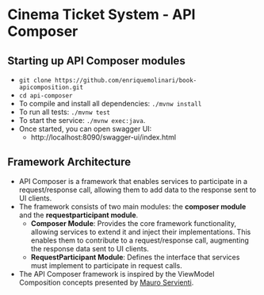 # Cinema Ticket System - API Composer

## Starting up API Composer modules

- `git clone https://github.com/enriquemolinari/book-apicomposition.git`
- `cd api-composer`
- To compile and install all dependencies: `./mvnw install`
- To run all tests: `./mvnw test`
- To start the service: `./mvnw exec:java`.
- Once started, you can open swagger UI:
    - http://localhost:8090/swagger-ui/index.html

## Framework Architecture

- API Composer is a framework that enables services to participate in a request/response call, allowing them to add data
  to the response sent to UI clients.
- The framework consists of two main modules: the **composer module** and the **requestparticipant module**.
    - **Composer Module**: Provides the core framework functionality, allowing services to extend it and inject their
      implementations. This enables them to contribute to a request/response call, augmenting the response data sent to
      UI clients.
    - **RequestParticipant Module**: Defines the interface that services must implement to participate in request calls.
- The API Composer framework is inspired by the ViewModel Composition concepts presented
  by [Mauro Servienti](https://milestone.topics.it/series/view-model-composition.html).